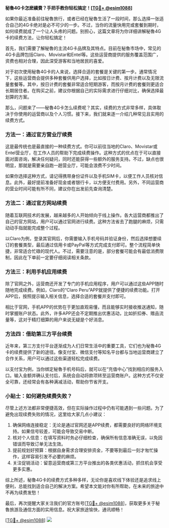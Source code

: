 **秘魯4G卡怎麽續費？手把手教你轻松搞定！[[TG💪+ @esim1088](https://t.me/s/esim1088)]**

如果你最近准备前往秘魯旅行，或者已经在秘魯生活了一段时间，那么选择一张适合自己的4G卡绝对是必不可少的一步。不过，当你的流量快用完或套餐到期时，如何续费就成了一个让人头疼的问题。别担心，这篇文章将为你详细讲解秘魯4G卡的续费方法，让你轻松搞定！

首先，我们需要了解秘魯的主流4G卡品牌及其特点。目前在秘魯市场中，常见的4G卡品牌包括Claro、Movistar和Entel等。这些运营商提供的服务覆盖范围广，资费也相对合理，因此深受游客和当地居民的喜爱。

对于初次使用秘魯4G卡的人来说，选择合适的套餐是关键的第一步。通常情况下，这些运营商会提供多种套餐供用户选择，比如按日计费、按月计费以及无限流量套餐等。其中，按日计费的套餐非常适合短期游客，而按月计费的套餐则更适合长期居住者。在购买之前，建议你根据自己的实际需求进行仔细对比，确保选择最划算的方案。

那么，问题来了——秘魯4G卡怎么续费呢？其实，续费的方式非常多样，具体取决于你使用的运营商以及个人习惯。接下来，我们就来逐一介绍几种常见且实用的续费方式。

### 方法一：通过官方营业厅续费

这是最传统也是最直接的一种续费方式。你可以前往当地的Claro、Movistar或Entel营业厅，在工作人员的帮助下完成续费操作。这种方式的优点在于可以直接面对面咨询，解决任何疑问，同时还能获得一些额外的服务支持。不过，缺点也很明显，那就是需要亲自跑一趟营业厅，可能会浪费不少时间。

如果你选择这种方式，请记得携带身份证件以及手机SIM卡，以便工作人员核对信息。此外，最好提前准备好现金或者银行卡，以方便支付费用。另外，不同运营商的营业时间可能有所不同，建议你在出发前先查询清楚。

### 方法二：通过官方网站续费

随着互联网技术的发展，越来越多的人开始倾向于线上操作。各大运营商都推出了自己的官方网站，用户可以通过官网进行续费。这种方法省去了跑腿的麻烦，只需动动手指就能完成整个过程。

以Claro为例，登录其官网后，你需要输入手机号码并验证身份，然后选择想要续订的套餐类型，最后通过信用卡或PayPal等方式完成支付即可。整个流程简单快捷，非常适合忙碌的现代人。不过，需要注意的是，部分套餐可能会有最低消费限制，因此在下单前一定要仔细阅读相关条款。

### 方法三：利用手机应用续费

除了官网之外，运营商还开发了专门的手机应用程序，用户可以通过这些APP随时随地完成续费。例如，Claro的“Claro Peru”APP就提供了便捷的续费功能。打开APP后，按照提示输入相关信息，选择合适的套餐并支付即可。

相比于官网，手机APP的优势在于更加直观易懂，而且能够实时接收推送通知，随时掌握账户状态。此外，许多APP还会不定期推出优惠活动，比如折扣券、赠品流量等，这对于精打细算的用户来说无疑是个好消息。

### 方法四：借助第三方平台续费

近年来，第三方支付平台逐渐成为人们日常生活中的重要工具，它们也为秘魯4G卡的续费提供了新的途径。像支付宝、微信支付等知名平台都与当地运营商建立了合作关系，用户可以通过这些渠道轻松完成续费。

以支付宝为例，当你绑定秘魯手机号码后，就可以在“充值中心”找到相应的服务入口。输入金额并确认支付后，系统会自动将款项转至运营商账户。这种方式不仅安全可靠，还经常会有各种满减活动，帮助你节省开支。

### 小贴士：如何避免续费失败？

尽管上述方法都非常便捷高效，但在实际操作过程中仍有可能遇到一些问题。为了避免出现续费失败的情况，这里给大家几点小建议：

1. 确保网络连接稳定：无论是通过官网还是APP续费，都需要良好的网络环境支持。如果信号较差，可能会导致交易中断。
2. 核对个人信息：在填写资料时务必仔细检查，确保所有信息准确无误，以免因错误而导致订单无法生效。
3. 提前规划好预算：根据自身需求合理安排资金，不要等到最后一刻才匆忙操作，这样容易引发不必要的麻烦。
4. 关注促销活动：留意运营商或第三方平台推出的各类优惠活动，抓住机会享受更多实惠。

综上所述，秘魯4G卡的续费方式多种多样，无论你是喜欢线下体验还是追求线上便利，总能找到适合自己的解决方案。希望本文能对你有所帮助，在未来的旅途中不再为续费发愁！

最后，再次提醒大家关注我们的官方账号[[TG💪+ @esim1088](https://t.me/s/esim1088)]，获取更多关于秘魯旅游及通信方面的实用信息。祝大家旅途愉快，通讯顺畅！

[[TG💪+ @esim1088](https://t.me/s/esim1088)] ![](https://i.postimg.cc/4NQfJmqS/Snipaste-2025-05-13-00-14-12.png)